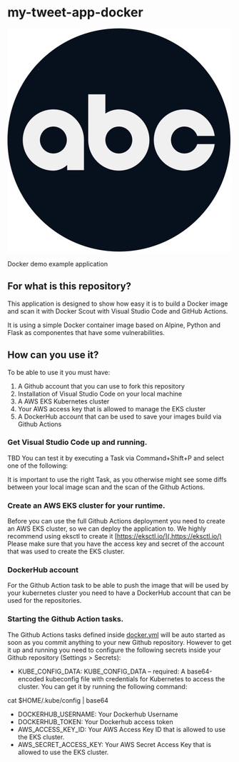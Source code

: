 # my-tweet-app-docker 

![alt text](https://github.com/jeromebaude/my-tweet-app-docker/blob/main/app/static/ABC-2021-LOGO.jpg?raw=true)

Docker demo example application

## For what is this repository?

This application is designed to show how easy it is to build a Docker image and scan it with Docker Scout with Visual Studio Code and GitHub Actions.

It is using a simple Docker container image based on Alpine, Python and Flask as componentes that have some vulnerabilities.

## How can you use it?

To be able to use it you must have:

1. A Github account that you can use to fork this repository
2. Installation of Visual Studio Code on your local machine
3. A AWS EKS Kubernetes cluster
4. Your AWS access key that is allowed to manage the EKS cluster
5. A DockerHub account that can be used to save your images build via Github Actions


### Get Visual Studio Code up and running.

TBD
You can test it by executing a Task via Command+Shift+P and select one of the following:

It is important to use the right Task, as you otherwise might see some diffs between your local image scan and the scan of the Github Actions.

### Create an AWS EKS cluster for your runtime.

Before you can use the full Github Actions deployment you need to create an AWS EKS cluster, so we can deploy the application to. We highly recommend using eksctl to create it [https://eksctl.io/](.https://eksctl.io/) Please make sure that you have the access key and secret of the account that was used to create the EKS cluster.

### DockerHub account

For the Github Action task to be able to push the image that will be used by your kubernetes cluster you need to have a DockerHub account that can be used for the repositories.

### Starting the Github Action tasks.

The Github Actions tasks defined inside [docker.yml](.github/workflows) will be auto started as soon as you commit anything to your new Github repository. However to get it up and running you need to configure the following secrets inside your Github repository (Settings > Secrets):

* KUBE_CONFIG_DATA: KUBE_CONFIG_DATA – required: A base64-encoded kubeconfig file with credentials for Kubernetes to access the cluster. You can get it by running the following command:

cat $HOME/.kube/config | base64

* DOCKERHUB_USERNAME: Your Dockerhub Username
* DOCKERHUB_TOKEN: Your Dockerhub access token
* AWS_ACCESS_KEY_ID: Your AWS Access Key ID that is allowed to use the EKS cluster.
* AWS_SECRET_ACCESS_KEY: Your AWS Secret Access Key that is allowed to use the EKS cluster.
